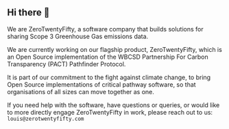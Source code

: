 ## Hi there 👋

We are ZeroTwentyFifty, a software company that builds solutions for sharing Scope 3 Greenhouse Gas emissions data.

We are currently working on our flagship product, ZeroTwentyFifty, which is an Open Source implementation of the WBCSD Partnership For Carbon Transparency (PACT) Pathfinder Protocol.

It is part of our commitment to the fight against climate change, to bring Open Source implementations of critical pathway software, so that organisations of all sizes can move together as one.

If you need help with the software, have questions or queries, or would like to more directly engage ZeroTwentyFifty in work, please reach out to us: `louis@zerotwentyfifty.com`
<!--

**Here are some ideas to get you started:**

🙋‍♀️ A short introduction - what is your organization all about?
🌈 Contribution guidelines - how can the community get involved?
👩‍💻 Useful resources - where can the community find your docs? Is there anything else the community should know?
🍿 Fun facts - what does your team eat for breakfast?
🧙 Remember, you can do mighty things with the power of [Markdown](https://docs.github.com/github/writing-on-github/getting-started-with-writing-and-formatting-on-github/basic-writing-and-formatting-syntax)
-->
